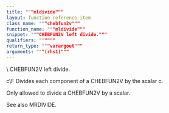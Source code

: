 ```yaml
---
title: """mldivide"""
layout: function-reference-item
class_name: """chebfun2v"""
function_name: """mldivide"""
snippet: """CHEBFUN2V left divide."""
qualifiers: """"""
return_type: """varargout"""
arguments: """(rhs1)"""
---
```


 \  CHEBFUN2V left divide.
 
   c\F Divides each component of a CHEBFUN2V by the scalar c. 
 
   Only allowed to divide a CHEBFUN2V by a scalar.
 
  See also MRDIVIDE.
